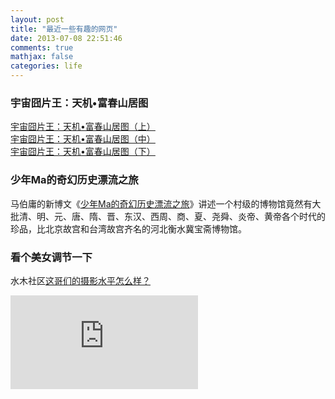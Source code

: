 ```yaml
---
layout: post
title: "最近一些有趣的网页"
date: 2013-07-08 22:51:46
comments: true
mathjax: false
categories: life
---
```

### 宇宙囧片王：天机•富春山居图
[宇宙囧片王：天机•富春山居图（上）](http://pulolesu.proresu.com/dream/kuso/switch1.html)  
[宇宙囧片王：天机•富春山居图（中）](http://pulolesu.proresu.com/dream/kuso/switch2.html)  
[宇宙囧片王：天机•富春山居图（下）](http://pulolesu.proresu.com/dream/kuso/switch3.html)
<!--more-->

### 少年Ma的奇幻历史漂流之旅
马伯庸的新博文《[少年Ma的奇幻历史漂流之旅](http://blog.sina.com.cn/s/blog_561ee4750101cdr3.html)》讲述一个村级的博物馆竟然有大批清、明、元、唐、隋、晋、东汉、西周、商、夏、尧舜、炎帝、黄帝各个时代的珍品，比北京故宫和台湾故宫齐名的河北衡水冀宝斋博物馆。

### 看个美女调节一下
水木社区[这哥们的摄影水平怎么样？](http://www.newsmth.net/bbstcon.php?board=DSLR&gid=808516395)

![imgs]( http://att.newsmth.net/att.php?p.179.808516395.2462602.jpg)